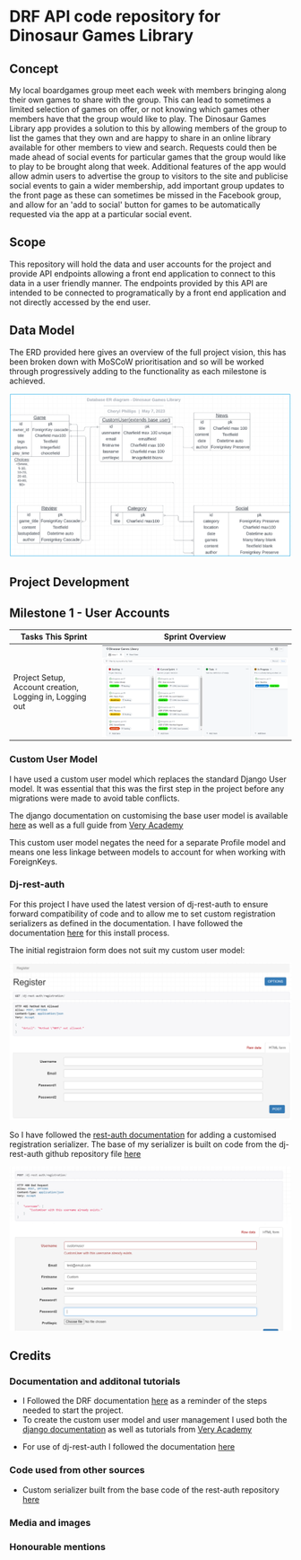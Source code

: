 # DRF API code repository for Dinosaur Games Library

## Concept

My local boardgames group meet each week with members bringing along their own games to share with the group. This can lead to sometimes a limited selection of games on offer, or not knowing which games other members have that the group would like to play. The Dinosaur Games Library app provides a solution to this by allowing members of the group to list the games that they own and are happy to share in an online library available for other members to view and search. Requests could then be made ahead of social events for particular games that the group would like to play to be brought along that week. Additional features of the app would allow admin users to advertise the group to visitors to the site and publicise social events to gain a wider membership, add important group updates to the front page as these can sometimes be missed in the Facebook group, and allow for an 'add to social' button for games to be automatically requested via the app at a particular social event.

## Scope

This repository will hold the data and user accounts for the project and provide API endpoints allowing a front end application to connect to this data in a user friendly manner. The endpoints provided by this API are intended to be connected to programatically by a front end application and not directly accessed by the end user.

## Data Model

The ERD provided here gives an overview of the full project vision, this has been broken down with MoSCoW prioritisation and so will be worked through progressively adding to the functionality as each milestone is achieved.

![ERD](/documentation/readme/ERD.png)

## Project Development

## Milestone 1 - User Accounts

| Tasks This Sprint                                        | Sprint Overview                                           |
| -------------------------------------------------------- | --------------------------------------------------------- |
| Project Setup, Account creation, Logging in, Logging out | ![sprint 1 screenshot](/documentation/readme/sprint1.png) |

### Custom User Model

I have used a custom user model which replaces the standard Django User model. It was essential that this was the first step in the project before any migrations were made to avoid table conflicts.

The django documentation on customising the base user model is available [here](https://docs.djangoproject.com/en/3.2/topics/auth/customizing/#substituting-a-custom-user-model) as well as a full guide from [Very Academy](https://www.youtube.com/watch?v=Ae7nc1EGv-A)

This custom user model negates the need for a separate Profile model and means one less linkage between models to account for when working with ForeignKeys.

### Dj-rest-auth

For this project I have used the latest version of dj-rest-auth to ensure forward compatibility of code and to allow me to set custom registration serializers as defined in the documentation. I have followed the documentation [here](https://dj-rest-auth.readthedocs.io/en/latest/installation.html) for this install process.

The initial registraion form does not suit my custom user model:

![rest auth register](/documentation/readme/rest_auth_initial_register.png)

So I have followed the [rest-auth documentation](https://dj-rest-auth.readthedocs.io/en/latest/configuration.html#) for adding a customised registration serializer. The base of my serializer is built on code from the dj-rest-auth github repository file [here](https://github.com/iMerica/dj-rest-auth/blob/master/dj_rest_auth/registration/serializers.py)

![rest auth custom serializer](/documentation/readme/rest_auth_custom_register.png)

## Credits

### Documentation and additonal tutorials

-   I Followed the DRF documentation [here](https://www.django-rest-framework.org/tutorial/quickstart/#project-setup) as a reminder of the steps needed to start the project.
-   To create the custom user model and user management I used both the [django documentation](https://docs.djangoproject.com/en/3.2/topics/auth/customizing/#a-full-example) as well as tutorials from [Very Academy](https://www.youtube.com/watch?v=Ae7nc1EGv-A)

*   For use of dj-rest-auth I followed the documentation [here](https://dj-rest-auth.readthedocs.io/en/latest/installation.html)

### Code used from other sources

-   Custom serializer built from the base code of the rest-auth repository [here](https://github.com/iMerica/dj-rest-auth/blob/master/dj_rest_auth/registration/serializers.py)

### Media and images

### Honourable mentions
